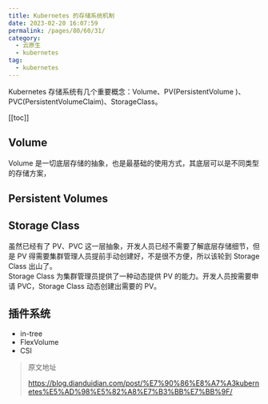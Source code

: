 ```yaml
---
title: Kubernetes 的存储系统机制
date: 2023-02-20 16:07:59
permalink: /pages/80/60/31/
category: 
  - 云原生
  - kubernetes
tag: 
  - kubernetes
---
```


Kubernetes 存储系统有几个重要概念：Volume、PV(PersistentVolume )、PVC(PersistentVolumeClaim)、StorageClass。

<!-- more -->

[[toc]]

## Volume

Volume 是一切底层存储的抽象，也是最基础的使用方式，其底层可以是不同类型的存储方案，

## Persistent Volumes

## Storage Class

虽然已经有了 PV、PVC 这一层抽象，开发人员已经不需要了解底层存储细节，但是 PV 得需要集群管理人员提前手动创建好，不是很不方便，所以该轮到 Storage Class 出山了。  
Storage Class 为集群管理员提供了一种动态提供 PV 的能力。开发人员按需要申请 PVC，Storage Class 动态创建出需要的 PV。

## 插件系统

- in-tree
- FlexVolume
- CSI

> 原文地址
>
> https://blog.dianduidian.com/post/%E7%90%86%E8%A7%A3kubernetes%E5%AD%98%E5%82%A8%E7%B3%BB%E7%BB%9F/
